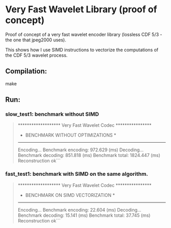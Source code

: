 # Very Fast Wavelet Library (proof of concept)
Proof of concept of a very fast wavelet encoder library (lossless CDF 5/3 - the one that jpeg2000 uses).

This shows how I use SIMD instructions to vectorize the computations of the CDF 5/3 wavelet process.

## Compilation:
make


## Run:

### slow_test1: benchmark without SIMD

>******************* Very Fast Wavelet Codec ****************
>* BENCHMARK WITHOUT OPTIMIZATIONS                          *
>************************************************************
>Encoding...
>Benchmark encoding: 972.629 (ms)
>Decoding...
>Benchmark decoding: 851.818 (ms)
>Benchmark total: 1824.447 (ms)
>Reconstruction ok```


### fast_test1: benchmark with SIMD on the same algorithm.

>******************* Very Fast Wavelet Codec ****************
>* BENCHMARK ON SIMD VECTORIZATION                          *
>************************************************************
>Encoding...
>Benchmark encoding: 22.604 (ms)
>Decoding...
>Benchmark decoding: 15.141 (ms)
>Benchmark total: 37.745 (ms)
>Reconstruction ok```


